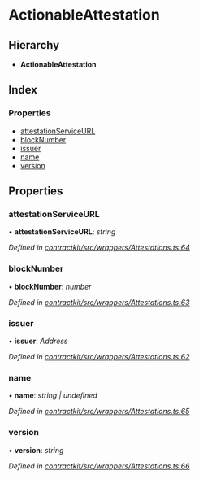 # ActionableAttestation

## Hierarchy

* **ActionableAttestation**

## Index

### Properties

* [attestationServiceURL]()
* [blockNumber]()
* [issuer]()
* [name]()
* [version]()

## Properties

### attestationServiceURL

• **attestationServiceURL**: _string_

_Defined in_ [_contractkit/src/wrappers/Attestations.ts:64_](https://github.com/celo-org/celo-monorepo/blob/master/packages/sdk/contractkit/src/wrappers/Attestations.ts#L64)

### blockNumber

• **blockNumber**: _number_

_Defined in_ [_contractkit/src/wrappers/Attestations.ts:63_](https://github.com/celo-org/celo-monorepo/blob/master/packages/sdk/contractkit/src/wrappers/Attestations.ts#L63)

### issuer

• **issuer**: _Address_

_Defined in_ [_contractkit/src/wrappers/Attestations.ts:62_](https://github.com/celo-org/celo-monorepo/blob/master/packages/sdk/contractkit/src/wrappers/Attestations.ts#L62)

### name

• **name**: _string \| undefined_

_Defined in_ [_contractkit/src/wrappers/Attestations.ts:65_](https://github.com/celo-org/celo-monorepo/blob/master/packages/sdk/contractkit/src/wrappers/Attestations.ts#L65)

### version

• **version**: _string_

_Defined in_ [_contractkit/src/wrappers/Attestations.ts:66_](https://github.com/celo-org/celo-monorepo/blob/master/packages/sdk/contractkit/src/wrappers/Attestations.ts#L66)

